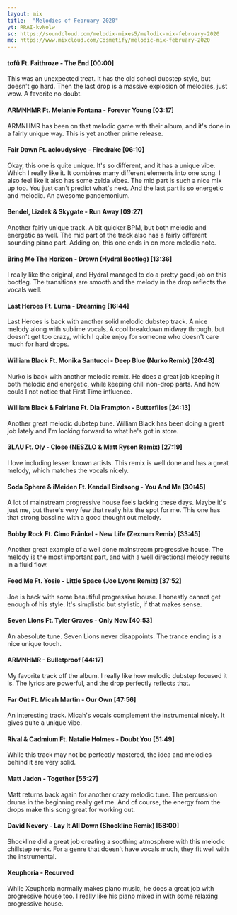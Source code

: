 ```yaml
---
layout: mix
title:  "Melodies of February 2020"
yt: RRAI-kvNolw
sc: https://soundcloud.com/melodix-mixes5/melodic-mix-february-2020
mc: https://www.mixcloud.com/Cosmetify/melodic-mix-february-2020
---
```


#### tofû Ft. Faithroze - The End [00:00]
This was an unexpected treat. It has the old school dubstep style, but doesn't go hard. Then the last drop is a massive explosion of melodies, just wow. A favorite no doubt.

#### ARMNHMR Ft. Melanie Fontana - Forever Young [03:17]
ARMNHMR has been on that melodic game with their album, and it's done in a fairly unique way. This is yet another prime release.

#### Fair Dawn Ft. acloudyskye - Firedrake [06:10]
Okay, this one is quite unique. It's so different, and it has a unique vibe. Which I really like it. It combines many different elements into one song. I also feel like it also has some zelda vibes. The mid part is such a nice mix up too. You just can't predict what's next. And the last part is so energetic and melodic. An awesome pandemonium.

#### Bendel, Lizdek & Skygate - Run Away [09:27]
Another fairly unique track. A bit quicker BPM, but both melodic and energetic as well. The mid part of the track also has a fairly different sounding piano part. Adding on, this one ends in on more melodic note.

#### Bring Me The Horizon - Drown (Hydral Bootleg) [13:36]
I really like the original, and Hydral managed to do a pretty good job on this bootleg. The transitions are smooth and the melody in the drop reflects the vocals well.

#### Last Heroes Ft. Luma - Dreaming [16:44]
Last Heroes is back with another solid melodic dubstep track. A nice melody along with sublime vocals. A cool breakdown midway through, but doesn't get too crazy, which I quite enjoy for someone who doesn't care much for hard drops.

#### William Black Ft. Monika Santucci - Deep Blue (Nurko Remix) [20:48]
Nurko is back with another melodic remix. He does a great job keeping it both melodic and energetic, while keeping chill non-drop parts. And how could I not notice that First Time influence.

#### William Black & Fairlane Ft. Dia Frampton - Butterflies [24:13]
Another great melodic dubstep tune. William Black has been doing a great job lately and I'm looking forward to what he's got in store.

#### 3LAU Ft. Oly - Close (NESZLO & Matt Rysen Remix) [27:19]
I love including lesser known artists. This remix is well done and has a great melody, which matches the vocals nicely.

#### Soda Sphere & iMeiden Ft. Kendall Birdsong - You And Me [30:45]
A lot of mainstream progressive house feels lacking these days. Maybe it's just me, but there's very few that really hits the spot for me. This one has that strong bassline with a good thought out melody.

#### Bobby Rock Ft. Cimo Fränkel - New Life (Zexnum Remix) [33:45]
Another great example of a well done mainstream progressive house. The melody is the most important part, and with a well directional melody results in a fluid flow.

#### Feed Me Ft. Yosie - Little Space (Joe Lyons Remix) [37:52]
Joe is back with some beautiful progressive house. I honestly cannot get enough of his style. It's simplistic but stylistic, if that makes sense.

#### Seven Lions Ft. Tyler Graves - Only Now [40:53]
An abesolute tune. Seven Lions never disappoints. The trance ending is a nice unique touch.

#### ARMNHMR - Bulletproof [44:17]
My favorite track off the album. I really like how melodic dubstep focused it is. The lyrics are powerful, and the drop perfectly reflects that.

#### Far Out Ft. Micah Martin - Our Own [47:56]
An interesting track. Micah's vocals complement the instrumental nicely. It gives quite a unique vibe.

#### Rival & Cadmium Ft. Natalie Holmes - Doubt You [51:49]
While this track may not be perfectly mastered, the idea and melodies behind it are very solid. 

#### Matt Jadon - Together [55:27]
Matt returns back again for another crazy melodic tune. The percussion drums in the beginning really get me. And of course, the energy from the drops make this song great for working out.

#### David Nevory - Lay It All Down (Shockline Remix) [58:00]
Shockline did a great job creating a soothing atmosphere with this melodic chillstep remix. For a genre that doesn't have vocals much, they fit well with the instrumental.

#### Xeuphoria - Recurved
While Xeuphoria normally makes piano music, he does a great job with progressive house too. I really like his piano mixed in with some relaxing progressive house.